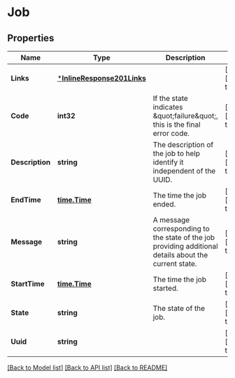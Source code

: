 # Job

## Properties
Name | Type | Description | Notes
------------ | ------------- | ------------- | -------------
**Links** | [***InlineResponse201Links**](inline_response_201__links.md) |  | [optional] [default to null]
**Code** | **int32** | If the state indicates \&quot;failure\&quot;, this is the final error code. | [optional] [default to null]
**Description** | **string** | The description of the job to help identify it independent of the UUID. | [optional] [default to null]
**EndTime** | [**time.Time**](time.Time.md) | The time the job ended. | [optional] [default to null]
**Message** | **string** | A message corresponding to the state of the job providing additional details about the current state. | [optional] [default to null]
**StartTime** | [**time.Time**](time.Time.md) | The time the job started. | [optional] [default to null]
**State** | **string** | The state of the job. | [optional] [default to null]
**Uuid** | **string** |  | [optional] [default to null]

[[Back to Model list]](../README.md#documentation-for-models) [[Back to API list]](../README.md#documentation-for-api-endpoints) [[Back to README]](../README.md)


